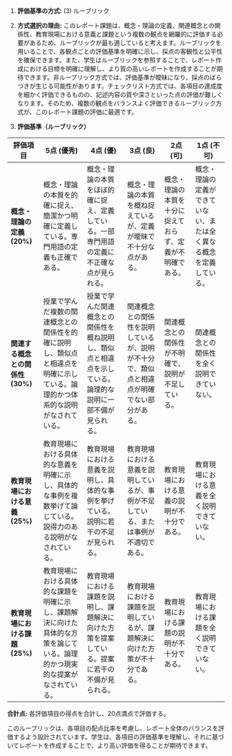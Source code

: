 1. **評価基準の方式:** (3) ルーブリック

2. **方式選択の理由:** このレポート課題は、概念・理論の定義、関連概念との関係性、教育現場における意義と課題という複数の観点を網羅的に評価する必要があるため、ルーブリックが最も適していると考えます。ルーブリックを用いることで、各観点ごとの評価基準を明確に示し、採点の客観性と公平性を確保できます。また、学生はルーブリックを参照することで、レポート作成における目標を明確に理解し、より質の高いレポートを作成することが期待できます。非ルーブリック方式では、評価基準が曖昧になり、採点のばらつきが生じる可能性があります。チェックリスト方式では、各項目の達成度を細かく評価できるものの、記述内容の質や深さといった点の評価が難しくなります。そのため、複数の観点をバランスよく評価できるルーブリック方式が、このレポート課題の評価に最適です。


3. **評価基準（ルーブリック）**

| 評価項目 | 5点 (優秀) | 4点 (優) | 3点 (良) | 2点 (可) | 1点 (不可) |
|---|---|---|---|---|---|
| **概念・理論の定義 (20%)** | 概念・理論の本質を的確に捉え、簡潔かつ明確に定義している。専門用語の定義も正確である。 | 概念・理論の本質をほぼ的確に捉え、定義している。一部専門用語の定義に不正確な点が見られる。 | 概念・理論の本質を概ね捉えているが、定義が曖昧で不十分な点がある。 | 概念・理論の本質を十分に捉えておらず、定義が不明確である。 | 概念・理論の定義ができていない、または全く異なる概念を定義している。 |
| **関連する概念との関係性 (30%)** | 授業で学んだ複数の関連概念との関係性を的確に説明し、類似点と相違点を明確に示している。論理的かつ体系的な説明がなされている。 | 授業で学んだ関連概念との関係性を概ね説明し、類似点と相違点を示している。論理的な説明に一部不備が見られる。 | 関連概念との関係性を説明しているが、説明が不十分で、類似点と相違点が明確でない部分がある。 | 関連概念との関係性が不明確で、説明が不足している。 | 関連概念との関係性を全く説明できていない。 |
| **教育現場における意義 (25%)** | 教育現場における具体的な意義を明確に示し、具体的な事例を複数挙げて論じている。説得力のある説明がなされている。 | 教育現場における意義を説明し、具体的な事例を挙げている。説明に若干の不足が見られる。 | 教育現場における意義を説明しているが、事例が不足している、または事例が不適切である。 | 教育現場における意義の説明が不十分である。 | 教育現場における意義を全く説明できていない。 |
| **教育現場における課題 (25%)** | 教育現場における具体的な課題を明確に示し、課題解決に向けた具体的な方策を論じている。論理的かつ現実的な提案がなされている。 | 教育現場における課題を説明し、課題解決に向けた方策を提案している。提案に若干の不備が見られる。 | 教育現場における課題を説明しているが、課題解決に向けた方策が不十分である。 | 教育現場における課題の説明が不十分である。 | 教育現場における課題を全く説明できていない。 |


**合計点:** 各評価項目の得点を合計し、20点満点で評価する。


このルーブリックは、各項目の配点比率を考慮し、レポート全体のバランスを評価するよう設計されています。学生は、各項目の評価基準を理解し、それに基づいてレポートを作成することで、より高い評価を得ることが期待できます。
